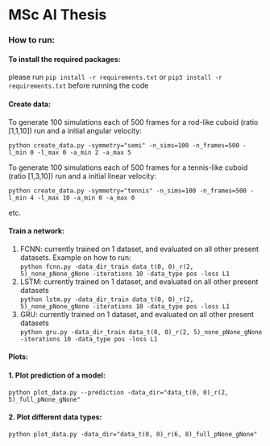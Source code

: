 # MSc AI Thesis

### How to run:
#### To install the required packages:
please run `pip install -r requirements.txt` or `pip3 install -r requirements.txt` before running the code

#### Create data:
To generate 100 simulations each of 500 frames for a rod-like cuboid (ratio [1,1,10]) run and a initial angular velocity:<br>

`python create_data.py -symmetry="semi" -n_sims=100 -n_frames=500 -l_min 0 -l_max 0 -a_min 2 -a_max 5`</br>

To generate 100 simulations each of 500 frames for a tennis-like cuboid (ratio [1,3,10]) run and a initial linear velocity:<br>

`python create_data.py -symmetry="tennis" -n_sims=100 -n_frames=500 -l_min 4 -l_max 10 -a_min 0 -a_max 0`<br>

etc.

#### Train a network:
1. FCNN: currently trained on 1 dataset, and evaluated on all other present datasets. Example on how to run: <br>
`python fcnn.py -data_dir_train data_t(0, 0)_r(2, 5)_none_pNone_gNone -iterations 10 -data_type pos -loss L1`
2. LSTM: currently trained on 1 dataset, and evaluated on all other present datasets<br>
`python lstm.py -data_dir_train data_t(0, 0)_r(2, 5)_none_pNone_gNone -iterations 10 -data_type pos -loss L1`
3. GRU: currently trained on 1 dataset, and evaluated on all other present datasets<br>
`python gru.py -data_dir_train data_t(0, 0)_r(2, 5)_none_pNone_gNone -iterations 10 -data_type pos -loss L1`


#### Plots:

#### 1. Plot prediction of a model:<br>
`python plot_data.py --prediction -data_dir="data_t(0, 0)_r(2, 5)_full_pNone_gNone"`

#### 2. Plot different data types:<br>
`python plot_data.py -data_dir="data_t(0, 0)_r(6, 8)_full_pNone_gNone"`
